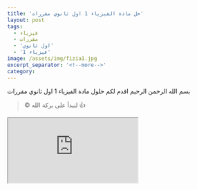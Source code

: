 ```yaml
---
title: 'حل مادة الفيزياء 1 اول ثانوي مقررات'
layout: post
tags:
  - فيزياء
  - مقررات
  - 'اول ثانوي'
  - 'فيزياء 1'
image: /assets/img/fizia1.jpg
excerpt_separator: '<!--more-->'
category: 
---
```

بسم الله الرحمن الرحيم 
اقدم لكم حلول مادة الفيزياء 1 اول ثانوي مقررات 
> &copy; لنبدأ على بركة الله :+1:

<!--more-->
<iframe src="https://el3zahaby.github.io/assets/files/fizia1.pdf"></iframe>


